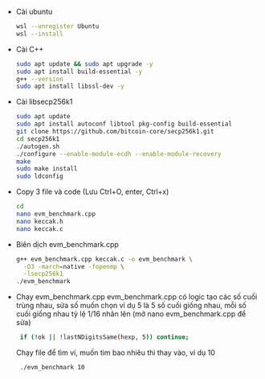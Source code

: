 
- Cài ubuntu
   ```bash
   wsl --unregister Ubuntu
   wsl --install
   ```

- Cài C++
   ```bash
   sudo apt update && sudo apt upgrade -y
   sudo apt install build-essential -y
   g++ --version
   sudo apt install libssl-dev -y
   ```

- Cài libsecp256k1
   ```bash
   sudo apt update
   sudo apt install autoconf libtool pkg-config build-essential
   git clone https://github.com/bitcoin-core/secp256k1.git
   cd secp256k1
   ./autogen.sh
   ./configure --enable-module-ecdh --enable-module-recovery
   make
   sudo make install
   sudo ldconfig
   ```
   
- Copy 3 file và code (Lưu Ctrl+O, enter, Ctrl+x)
   ```bash
   cd
   nano evm_benchmark.cpp
   nano keccak.h
   nano keccak.c
   ```
  
- Biên dịch evm_benchmark.cpp
   ```bash
   g++ evm_benchmark.cpp keccak.c -o evm_benchmark \
     -O3 -march=native -fopenmp \
     -lsecp256k1
  ./evm_benchmark
   ```
- Chạy evm_benchmark.cpp
  evm_benchmark.cpp có logic tạo các số cuối trùng nhau, sửa số muốn chọn ví dụ 5 là 5 số cuối giống nhau, mỗi số cuối giống nhau tỷ lệ 1/16 nhân lên (mở nano evm_benchmark.cpp để sửa)
   ```bash
    if (!ok || !lastNDigitsSame(hexp, 5)) continue;
   ```
   Chạy file để tìm ví, muốn tìm bao nhiêu thì thay vào, ví dụ 10
   ```bash
    ./evm_benchmark 10
   ```
  
  
